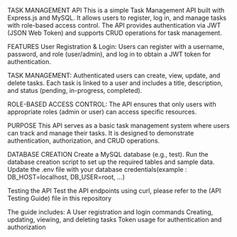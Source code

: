 TASK MANAGEMENT API
This is a simple Task Management API built with Express.js and MySQL. It allows users to register, log in, and manage tasks with role-based access control. The API provides authentication via JWT (JSON Web Token) and supports CRUD operations for task management.


FEATURES
User Registration & Login: Users can register with a username, password, and role (user/admin), and log in to obtain a JWT token for authentication.

TASK MANAGEMENT: Authenticated users can create, view, update, and delete tasks. Each task is linked to a user and includes a title, description, and status (pending, in-progress, completed).

ROLE-BASED ACCESS CONTROL: The API ensures that only users with appropriate roles (admin or user) can access specific resources.


PURPOSE
This API serves as a basic task management system where users can track and manage their tasks. It is designed to demonstrate authentication, authorization, and CRUD operations.



DATABASE CREATION
 Create a MySQL database (e.g., test).
 Run the database creation script to set up the required tables and sample data.
 Update the .env file with your database credentials(example : DB_HOST=localhost, DB_USER=root, ...)


 
 Testing the API
 Test the API endpoints using curl, please refer to the (API Testing Guide) file in this repository

The guide includes:
 A User registration and login commands
 Creating, updating, viewing, and deleting tasks
 Token usage for authentication and authorization